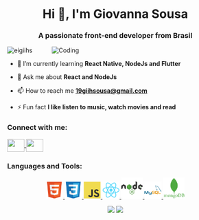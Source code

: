 <h1 align="center">Hi 👋, I'm Giovanna Sousa</h1>
<h3 align="center">A passionate front-end developer from Brasil</h3>
<img align="right" alt="Coding" width="400" src="https://i.pinimg.com/originals/48/f0/85/48f08597f57fff39e981cf8ee92d53d2.gif">
<p align="left">
  <img src="https://komarev.com/ghpvc/?username=eigiihs&label=Profile%20views&color=0e75b6&style=flat" alt="eigiihs" />
</p>

- 🌱 I’m currently learning **React Native, NodeJs and Flutter**

- 💬 Ask me about **React and NodeJs**

- 📫 How to reach me **19giihsousa@gmail.com**

- ⚡ Fun fact **I like listen to music, watch movies and read**

<h3 align="left">Connect with me:</h3>
<p align="left">
  <a href="https://www.linkedin.com/in/giovanna-sousa-263970265/" target="_blank">
    <img align="center" src="https://raw.githubusercontent.com/rahuldkjain/github-profile-readme-generator/master/src/images/icons/Social/linked-in-alt.svg" alt="" height="30" width="40" />
  </a>
  <a href="https://www.instagram.com/eigiihs/" target="_blank">
    <img align="center" src="https://raw.githubusercontent.com/rahuldkjain/github-profile-readme-generator/master/src/images/icons/Social/instagram.svg" alt="" height="30" width="40" />
  </a>
</p>

<h3 align="left">Languages and Tools:</h3>
<p align="center">
    <a href="https://www.w3schools.com/html/" target="_blank" rel="noreferrer">
    <img src="https://github.com/devicons/devicon/blob/master/icons/html5/html5-original.svg" alt="HTML5" width="40" height="40"/>
  </a>
    <a href="https://www.w3schools.com/css/" " target="_blank" rel="noreferrer">
    <img src="https://github.com/devicons/devicon/blob/master/icons/css3/css3-original.svg"alt="CSS3" width="40" height="40"/>
  </a>
    <a href="https://developer.mozilla.org/en-US/docs/Web/JavaScript" target="_blank" rel="noreferrer">
    <img src="https://raw.githubusercontent.com/devicons/devicon/master/icons/javascript/javascript-original.svg" alt="javascript" width="40" height="40"/>
  </a>
  <a href="https://react.dev/" target="_blank" rel="noreferrer">
    <img src="https://github.com/devicons/devicon/blob/master/icons/react/react-original.svg" alt="react" width="40" height="40"/>
  </a>
    <a href="https://nodejs.org" target="_blank" rel="noreferrer">
    <img src="https://github.com/devicons/devicon/blob/master/icons/nodejs/nodejs-original-wordmark.svg" alt="nodejs" width="50" height="50"/>
  </a>
  <a href="https://www.mysql.com/" target="_blank" rel="noreferrer">
    <img src="https://raw.githubusercontent.com/devicons/devicon/master/icons/mysql/mysql-original-wordmark.svg" alt="mysql" width="40" height="40"/>
  </a>
  <a href="" target="_blank" rel="noreferrer">
    <img src="https://github.com/devicons/devicon/blob/master/icons/mongodb/mongodb-plain-wordmark.svg" alt="MongoDb" width="50" height="50"/>
  </a>
</p>

<div align="center">
  <img width="49%" src="https://github-readme-stats.vercel.app/api?username=eigiihs&show_icons=true&theme=github_dark&include_all_commits=true&count_private=true"/>
  <img width="38%" src="https://github-readme-stats.vercel.app/api/top-langs/?username=eigiihs&layout=compact&langs_count=7&theme=github_dark"/>
</div>
